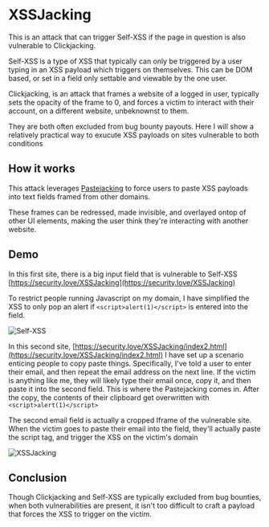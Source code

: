 # XSSJacking
This is an attack that can trigger Self-XSS if the page in question is also vulnerable to Clickjacking.

Self-XSS is a type of XSS that typically can only be triggered by a user typing in an XSS payload which triggers on themselves. This can be DOM based, or set in a field only settable and viewable by the one user.

Clickjacking, is an attack that frames a website of a logged in user, typically sets the opacity of the frame to 0, and forces a victim to interact with their account, on a different website, unbeknownst to them.

They are both often excluded from bug bounty payouts. Here I will show a relatively practical way to exucute XSS payloads on sites vulnerable to both conditions


## How it works
This attack leverages [Pastejacking](https://github.com/dxa4481/Pastejacking) to force users to paste XSS payloads into text fields framed from other domains.

These frames can be redressed, made invisible, and overlayed ontop of other UI elements, making the user think they're interacting with another website.

## Demo
In this first site, there is a big input field that is vulnerable to Self-XSS [https://security.love/XSSJacking](https://security.love/XSSJacking)

To restrict people running Javascript on my domain, I have simplified the XSS to only pop an alert if `<script>alert(1)</script>` is entered into the field. 

![Self-XSS](https://i.imgur.com/Xu2N1Kx.png)

In this second site, [https://security.love/XSSJacking/index2.html](https://security.love/XSSJacking/index2.html) I have set up a scenario enticing people to copy paste things. Specifically, I've told a user to enter their email, and then repeat the email address on the next line. If the victim is anything like me, they will likely type their email once, copy it, and then paste it into the second field. This is where the Pastejacking comes in. After the copy, the contents of their clipboard get overwritten with `<script>alert(1)</script>`

The second email field is actually a cropped Iframe of the vulnerable site. When the victim goes to paste their email into the field, they'll actually paste the script tag, and trigger the XSS on the victim's domain

![XSSJacking](https://i.imgur.com/kXwa2jM.png)

## Conclusion
Though Clickjacking and Self-XSS are typically excluded from bug bounties, when both vulnerabilities are present, it isn't too difficult to craft a payload that forces the XSS to trigger on the victim.
